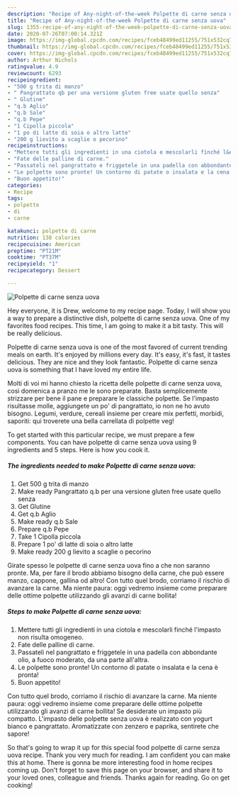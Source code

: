 ```yaml
---
description: "Recipe of Any-night-of-the-week Polpette di carne senza uova"
title: "Recipe of Any-night-of-the-week Polpette di carne senza uova"
slug: 1355-recipe-of-any-night-of-the-week-polpette-di-carne-senza-uova
date: 2020-07-26T07:00:14.321Z
image: https://img-global.cpcdn.com/recipes/fceb48499ed11255/751x532cq70/polpette-di-carne-senza-uova-recipe-main-photo.jpg
thumbnail: https://img-global.cpcdn.com/recipes/fceb48499ed11255/751x532cq70/polpette-di-carne-senza-uova-recipe-main-photo.jpg
cover: https://img-global.cpcdn.com/recipes/fceb48499ed11255/751x532cq70/polpette-di-carne-senza-uova-recipe-main-photo.jpg
author: Arthur Nichols
ratingvalue: 4.9
reviewcount: 6293
recipeingredient:
- "500 g trita di manzo"
- " Pangrattato qb per una versione gluten free usate quello senza"
- " Glutine"
- "q.b Aglio"
- "q.b Sale"
- "q.b Pepe"
- "1 Cipolla piccola"
- "1 po di latte di soia o altro latte"
- "200 g lievito a scaglie o pecorino"
recipeinstructions:
- "Mettere tutti gli ingredienti in una ciotola e mescolarli finché l&#39;impasto non risulta omogeneo."
- "Fate delle palline di carne."
- "Passateli nel pangrattato e friggetele in una padella con abbondante olio, a fuoco moderato, da una parte all&#39;altra."
- "Le polpette sono pronte! Un contorno di patate o insalata e la cena è pronta!"
- "Buon appetito!"
categories:
- Recipe
tags:
- polpette
- di
- carne

katakunci: polpette di carne 
nutrition: 138 calories
recipecuisine: American
preptime: "PT21M"
cooktime: "PT37M"
recipeyield: "1"
recipecategory: Dessert

---
```



![Polpette di carne senza uova](https://img-global.cpcdn.com/recipes/fceb48499ed11255/751x532cq70/polpette-di-carne-senza-uova-recipe-main-photo.jpg)

Hey everyone, it is Drew, welcome to my recipe page. Today, I will show you a way to prepare a distinctive dish, polpette di carne senza uova. One of my favorites food recipes. This time, I am going to make it a bit tasty. This will be really delicious.

Polpette di carne senza uova is one of the most favored of current trending meals on earth. It's enjoyed by millions every day. It's easy, it's fast, it tastes delicious. They are nice and they look fantastic. Polpette di carne senza uova is something that I have loved my entire life.

Molti di voi mi hanno chiesto la ricetta delle polpette di carne senza uova, così domenica a pranzo me le sono preparate. Basta semplicemente strizzare per bene il pane e preparare le classiche polpette. Se l&#39;impasto risultasse molle, aggiungete un po&#39; di pangrattato, io non ne ho avuto bisogno. Legumi, verdure, cereali insieme per creare mix perfetti, morbidi, saporiti: qui troverete una bella carrellata di polpette veg!


To get started with this particular recipe, we must prepare a few components. You can have polpette di carne senza uova using 9 ingredients and 5 steps. Here is how you cook it.

<!--inarticleads1-->

##### The ingredients needed to make Polpette di carne senza uova:

1. Get 500 g trita di manzo
1. Make ready  Pangrattato q.b per una versione gluten free usate quello senza
1. Get  Glutine
1. Get q.b Aglio
1. Make ready q.b Sale
1. Prepare q.b Pepe
1. Take 1 Cipolla piccola
1. Prepare 1 po&#39; di latte di soia o altro latte
1. Make ready 200 g lievito a scaglie o pecorino


Girate spesso le polpette di carne senza uova fino a che non saranno pronte. Ma, per fare il brodo abbiamo bisogno della carne, che può essere manzo, cappone, gallina od altro! Con tutto quel brodo, corriamo il rischio di avanzare la carne. Ma niente paura: oggi vedremo insieme come preparare delle ottime polpette utilizzando gli avanzi di carne bollita! 

<!--inarticleads2-->

##### Steps to make Polpette di carne senza uova:

1. Mettere tutti gli ingredienti in una ciotola e mescolarli finché l&#39;impasto non risulta omogeneo.
1. Fate delle palline di carne.
1. Passateli nel pangrattato e friggetele in una padella con abbondante olio, a fuoco moderato, da una parte all&#39;altra.
1. Le polpette sono pronte! Un contorno di patate o insalata e la cena è pronta!
1. Buon appetito!


Con tutto quel brodo, corriamo il rischio di avanzare la carne. Ma niente paura: oggi vedremo insieme come preparare delle ottime polpette utilizzando gli avanzi di carne bollita! Se desiderate un impasto più compatto. L&#39;impasto delle polpette senza uova è realizzato con yogurt bianco e pangrattato. Aromatizzate con zenzero e paprika, sentirete che sapore! 

So that's going to wrap it up for this special food polpette di carne senza uova recipe. Thank you very much for reading. I am confident you can make this at home. There is gonna be more interesting food in home recipes coming up. Don't forget to save this page on your browser, and share it to your loved ones, colleague and friends. Thanks again for reading. Go on get cooking!
